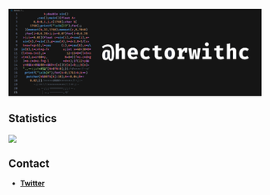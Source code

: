 ![@hectorwithc](donut-code.png)

<div align="left">
  <h2>Statistics</h2>
  <img align="center" src="https://github-readme-stats.vercel.app/api?username=hectorwithc&show_icons=true&theme=dark&count_private=true">
</div>

<h2>Contact</h2>

- **[Twitter](https://twitter.com/hectorwithc)**
